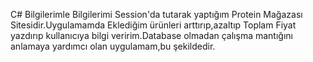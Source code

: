 C# Bilgilerimle Bilgilerimi Session'da tutarak yaptığım Protein Mağazası Sitesidir.Uygulamamda Eklediğim ürünleri arttırıp,azaltıp Toplam Fiyat yazdırıp kullanıcıya bilgi veririm.Database olmadan çalışma mantığını anlamaya yardımcı olan uygulamam,bu şekildedir.
